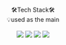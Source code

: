<!-- - 👋 Hi, I’m @mizzyjo
- 👀 I’m interested in ...
- 🌱 I’m currently learning ...
- 💞️ I’m looking to collaborate on ...
- 📫 How to reach me ... -->

<!---
mizzyjo/mizzyjo is a ✨ special ✨ repository because its `README.md` (this file) appears on your GitHub profile.
You can click the Preview link to take a look at your changes.
--->
<div align = "center">
 🛠Tech Stack🛠    
  </div>
  <div align = "center">
  💡used as the main 
</div>
<br/>
<div>  </div>
<div>  </div>
<div align = "center">
  <img src="https://img.shields.io/badge/JavaSript-F7DF1E?style=for-the-badge&logo=JavaScript&logoColor=black"> <img src="https://img.shields.io/badge/HTML-E34F26?style=for-the-badge&logo=HTML5&logoColor=black"> <img src="https://img.shields.io/badge/CSS-1572B6?style=for-the-badge&logo=CSS3&logoColor=black">  
  
  <img src="https://img.shields.io/badge/React-61DAFB?style=for-the-badge&logo=React&logoColor=black">
<!--   <img src="https://img.shields.io/badge/문자-색코드?style=for-the-badge&logo=이미지 이름&logoColor=black">
  <img src="https://img.shields.io/badge/PostCSS-DD3A0A?style=for-the-badge&logo=PostCSS&logoColor=black"> -->
</div>
